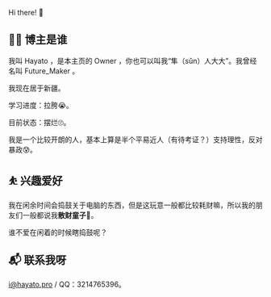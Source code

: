 Hi there! 👋

## 👨‍💻 博主是谁

我叫 Hayato ，是本主页的 Owner ，你也可以叫我“隼（sǔn）人大大”。我曾经名叫 Future_Maker 。

我现在居于新疆。

学习进度：拉胯😭。

目前状态：摆烂🙄。

我是一个比较开朗的人，基本上算是半个平易近人（有待考证？）支持理性，反对暴政😰。

## ⛹ 兴趣爱好

我在闲余时间会捣鼓关于电脑的东西，但是这玩意一般都比较耗财嘛，所以我的朋友们一般都说我**散财童子**🤒。

谁不爱在闲着的时候瞎捣鼓呢？

## 📬 联系我呀

i@hayato.pro / QQ：3214765396。
